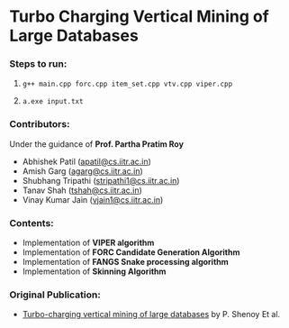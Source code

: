 # Turbo Charging Vertical Mining of Large Databases 

### Steps to run:

1. `g++ main.cpp forc.cpp item_set.cpp vtv.cpp viper.cpp`

2. `a.exe input.txt`

### Contributors:

Under the guidance of **Prof. Partha Pratim Roy**

* Abhishek Patil (apatil@cs.iitr.ac.in)
* Amish Garg (agarg@cs.iitr.ac.in)
* Shubhang Tripathi (stripathi1@cs.iitr.ac.in)
* Tanav Shah (tshah@cs.iitr.ac.in)
* Vinay Kumar Jain (vjain1@cs.iitr.ac.in)



### Contents:

* Implementation of **VIPER algorithm**
* Implementation of **FORC Candidate Generation Algorithm**
* Implementation of **FANGS Snake processing algorithm**
* Implementation of **Skinning Algorithm**


### Original Publication:

* [Turbo-charging vertical mining of large databases](https://dl.acm.org/doi/10.1145/342009.335376) by  P. Shenoy Et al.
